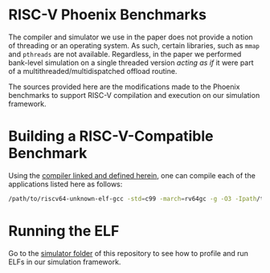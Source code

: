 # RISC-V Phoenix Benchmarks

The compiler and simulator we use in the paper does not provide a notion of threading or an operating system. As such, certain libraries, such as `mmap` and `pthreads` are not available. Regardless, in the paper we performed bank-level simulation on a single threaded version *acting as if* it were part of a multithreaded/multidispatched offload routine. 

The sources provided here are the modifications made to the Phoenix benchmarks to support RISC-V compilation and execution on our simulation framework. 

# Building a RISC-V-Compatible Benchmark

Using the [compiler linked and defined herein](https://github.com/dovedevic/blimp), one can compile each of the applications listed here as follows:

```sh
/path/to/riscv64-unknown-elf-gcc -std=c99 -march=rv64gc -g -O3 -Ipath/to/chronometry/c_h_and_o_files /path/to/stopwatch.o -lm -o risc-{benchmark}-pthread.elf risc-{benchmark}-pthread.c
```

# Running the ELF

Go to the [simulator folder](https://github.com/dovedevic/blimp) of this repository to see how to profile and run ELFs in our simulation framework.
